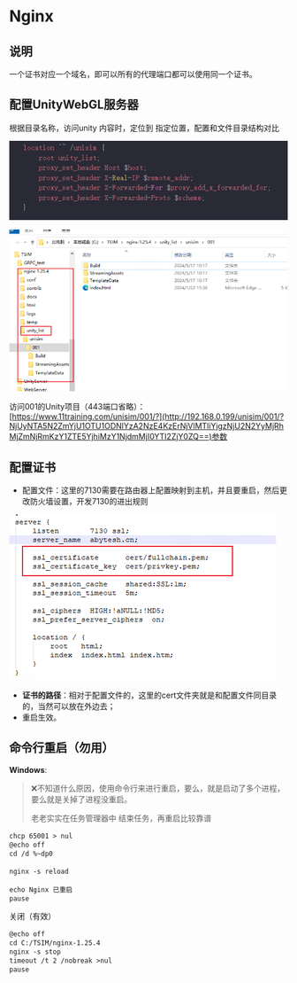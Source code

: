 # Nginx

## 说明

一个证书对应一个域名，即可以所有的代理端口都可以使用同一个证书。

## 配置UnityWebGL服务器

根据目录名称，访问unity 内容时，定位到 指定位置，配置和文件目录结构对比

![1723531679363](image/Nginx/1723531679363.png)

![1723531697200](image/Nginx/1723531697200.png)

访问001的Unity项目（443端口省略）：[https://www.11training.com/unisim/001/?](http://192.168.0.199/unisim/001/?NjUyNTA5N2ZmYjU1OTU1ODNlYzA2NzE4KzErNjVlMTliYjgzNjU2N2YyMjRhMjZmNjRmKzY1ZTE5YjhiMzY1NjdmMjI0YTI2ZjY0ZQ==)参数


## 配置证书

- 配置文件：这里的7130需要在路由器上配置映射到主机，并且要重启，然后更改防火墙设置，开发7130的进出规则

![](image/nginx/image_xsZ7NwaAq2.png)

- **证书的路径**：相对于配置文件的，这里的cert文件夹就是和配置文件同目录的，当然可以放在外边去；
- 重启生效。

## 命令行重启（勿用）

**Windows**:

> ❌不知道什么原因，使用命令行来进行重启，要么，就是启动了多个进程，要么就是关掉了进程没重启。
>
> 老老实实在任务管理器中 结束任务，再重启比较靠谱

```重启
chcp 65001 > nul
@echo off
cd /d %~dp0

nginx -s reload

echo Nginx 已重启
pause

```

关闭（有效）

```shell
@echo off
cd C:/TSIM/nginx-1.25.4
nginx -s stop
timeout /t 2 /nobreak >nul
pause

```
